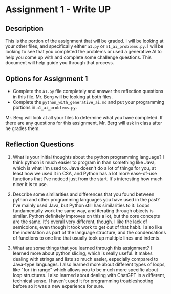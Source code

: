 # Assignment 1 - Write UP

## Description
This is the portion of the assignment that will be graded.  I will be looking at your other files, and specifically either `a1.py` or `a1_ai_problems.py`.  I will be looking to see that you completed the problems or used a generative AI to help you come up with and complete some challenge questions.  This document will help guide you through that process.

## Options for Assignment 1
- Complete the `a1.py` file completely and answer the reflection questions in this file.  Mr. Berg will be looking at both files.
- Complete the `python_with_generative_ai.md` and put your programming portions in `a1_ai_problems.py`.

Mr. Berg will look at all your files to determine what you have completed.  If there are any questions for this assignment, Mr. Berg will ask in class after he grades them.


## Reflection Questions

1. What is your initial thoughts about the python programming language?
I think python is much easier to program in than something like Java, which is what I'm used to. Java doesn't do a lot of things for you, at least how we used it in CSA, and Python has a lot more ease-of-use functions that I've noticed just from the start. It's interesting how much nicer it is to use.

2. Describe some similarities and differences that you found between python and other programming languages you have used in the past?
I've mainly used Java, but Python still has similarities to it. Loops fundamentally work the same way, and iterating through objects is similar. Python definitely improves on this a lot, but the core concepts are the same. It's overall very different, though. I like the lack of semicolons, even though it took work to get out of that habit. I also like the indentation as part of the language structure, and the condensations of functions to one line that usually took up multiple lines and indents.

3. What are some things that you learned through this assignment?
I learned more about python slicing, which is really useful. It makes dealing with strings and lists so much easier, especially compared to Java-type languages. I also learned more about different types of loops, like "for i in range" which allows you to be much more specific about loop structures. I also learned about dealing with ChatGPT in a different, technical sense. I haven't used it for programming troubleshooting before so it was a new experience for sure.